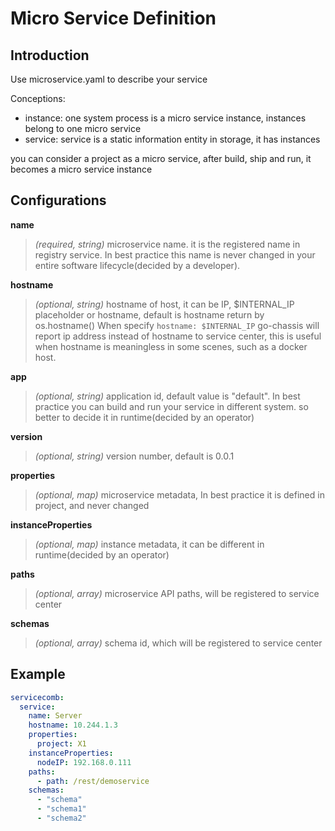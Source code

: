 # Micro Service Definition 

## Introduction
Use microservice.yaml to describe your service

Conceptions:
- instance: one system process is a micro service instance, instances belong to one micro service
- service: service is a static information entity in storage, it has instances

you can consider a project as a micro service, after build, ship and run, it becomes a micro service instance


## Configurations

**name**
> *(required, string)* microservice name. 
> it is the registered name in registry service.
> In best practice 
> this name is never changed in your entire software lifecycle(decided by a developer).


**hostname**
> *(optional, string)* 
> hostname of host, it can be IP, $INTERNAL_IP placeholder or hostname, default is hostname return by os.hostname()
> When specify `hostname: $INTERNAL_IP` go-chassis will report ip address instead of hostname to service center, 
> this is useful when hostname is meaningless in some scenes, such as a docker host.

**app**
> *(optional, string)* application id, default value is "default".
> In best practice you can build and run your service in different system.
> so better to decide it in runtime(decided by an operator)

**version**
> *(optional, string)* 
> version number, default is 0.0.1

**properties**
> *(optional, map)* 
> microservice metadata, In best practice it is defined in project, and never changed

**instanceProperties**
> *(optional, map)* instance metadata, it can be different in runtime(decided by an operator)

**paths**
> *(optional, array)* microservice API paths, will be registered to service center

**schemas**
>*(optional, array)* schema id, which will be registered to service center

## Example

```yaml
servicecomb:
  service:
    name: Server
    hostname: 10.244.1.3
    properties:
      project: X1
    instanceProperties:
      nodeIP: 192.168.0.111
    paths:
      - path: /rest/demoservice
    schemas:
      - "schema"
      - "schema1"
      - "schema2"
```
